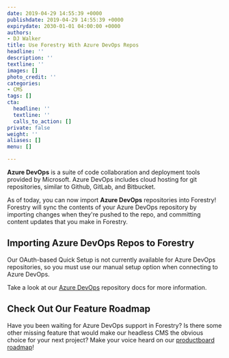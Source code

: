 ```yaml
---
date: 2019-04-29 14:55:39 +0000
publishdate: 2019-04-29 14:55:39 +0000
expirydate: 2030-01-01 04:00:00 +0000
authors:
- DJ Walker
title: Use Forestry With Azure DevOps Repos
headline: ''
description: ''
textline: ''
images: []
photo_credit: ''
categories:
- CMS
tags: []
cta:
  headline: ''
  textline: ''
  calls_to_action: []
private: false
weight: ''
aliases: []
menu: []

---
```

**Azure DevOps** is a suite of code collaboration and deployment tools provided by Microsoft. Azure DevOps includes cloud hosting for git repositories, similar to Github, GitLab, and Bitbucket.

As of today, you can now import **Azure DevOps** repositories into Forestry! Forestry will sync the contents of your Azure DevOps repository by importing changes when they're pushed to the repo, and committing content updates that you make in Forestry.

## Importing Azure DevOps Repos to Forestry

Our OAuth-based Quick Setup is not currently available for Azure DevOps repositories, so you must use our manual setup option when connecting to Azure DevOps.

Take a look at our [Azure DevOps](/docs/git-sync/azure-devops) repository docs for more information.

## Check Out Our Feature Roadmap

Have you been waiting for Azure DevOps support in Forestry? Is there some other missing feature that would make our headless CMS the obvious choice for your next project? Make your voice heard on our [productboard roadmap](https://portal.productboard.com/forestry/)!